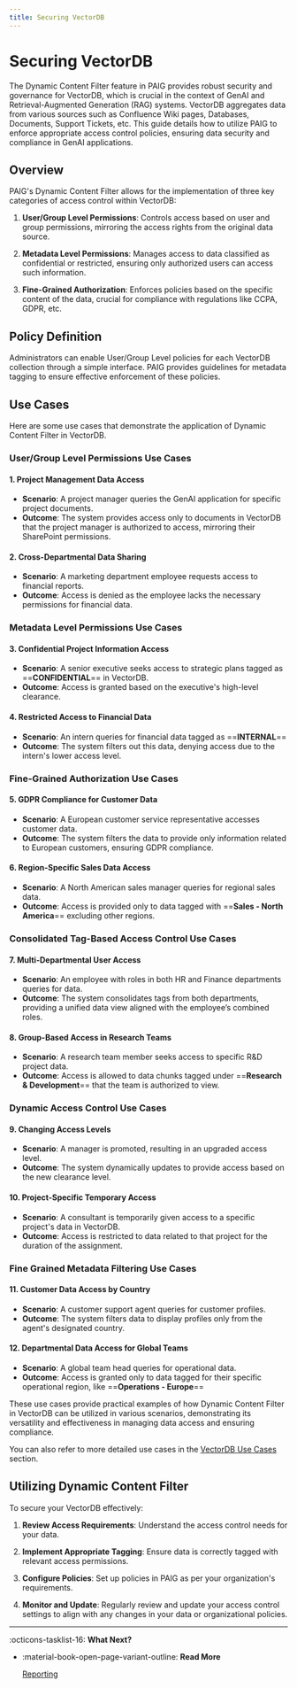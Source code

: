 ```yaml
---
title: Securing VectorDB
---
```


# Securing VectorDB

The Dynamic Content Filter feature in PAIG provides robust security and governance for VectorDB, which is crucial in the
context of GenAI and Retrieval-Augmented Generation (RAG) systems. VectorDB aggregates data from various sources such as
Confluence Wiki pages, Databases, Documents, Support Tickets, etc. This guide details how to utilize PAIG to enforce
appropriate
access control policies, ensuring data security and compliance in GenAI applications.

## Overview

PAIG's Dynamic Content Filter allows for the implementation of three key categories of access control within VectorDB:

1. **User/Group Level Permissions**: Controls access based on user and group permissions, mirroring the access rights
   from the original data source.

2. **Metadata Level Permissions**: Manages access to data classified as confidential or restricted, ensuring only
   authorized users can access such information.

3. **Fine-Grained Authorization**: Enforces policies based on the specific content of the data, crucial for compliance
   with regulations like CCPA, GDPR, etc.

## Policy Definition

Administrators can enable User/Group Level policies for each VectorDB collection through a simple interface. PAIG
provides guidelines for metadata tagging to ensure effective enforcement of these policies.

## Use Cases

Here are some use cases that demonstrate the application of Dynamic Content Filter in VectorDB.

### User/Group Level Permissions Use Cases

#### 1. Project Management Data Access

- **Scenario**: A project manager queries the GenAI application for specific project documents.
- **Outcome**: The system provides access only to documents in VectorDB that the project manager is authorized to
  access, mirroring their SharePoint permissions.

#### 2. Cross-Departmental Data Sharing

- **Scenario**: A marketing department employee requests access to financial reports.
- **Outcome**: Access is denied as the employee lacks the necessary permissions for financial data.

### Metadata Level Permissions Use Cases

#### 3. Confidential Project Information Access

- **Scenario**: A senior executive seeks access to strategic plans tagged as ==**CONFIDENTIAL**== in VectorDB.
- **Outcome**: Access is granted based on the executive's high-level clearance.

#### 4. Restricted Access to Financial Data

- **Scenario**: An intern queries for financial data tagged as ==**INTERNAL**==
- **Outcome**: The system filters out this data, denying access due to the intern's lower access level.

### Fine-Grained Authorization Use Cases

#### 5. GDPR Compliance for Customer Data

- **Scenario**: A European customer service representative accesses customer data.
- **Outcome**: The system filters the data to provide only information related to European customers, ensuring GDPR
  compliance.

#### 6. Region-Specific Sales Data Access

- **Scenario**: A North American sales manager queries for regional sales data.
- **Outcome**: Access is provided only to data tagged with ==**Sales - North America**== excluding other regions.

### Consolidated Tag-Based Access Control Use Cases

#### 7. Multi-Departmental User Access

- **Scenario**: An employee with roles in both HR and Finance departments queries for data.
- **Outcome**: The system consolidates tags from both departments, providing a unified data view aligned with the
  employee’s combined roles.

#### 8. Group-Based Access in Research Teams

- **Scenario**: A research team member seeks access to specific R&D project data.
- **Outcome**: Access is allowed to data chunks tagged under ==**Research & Development**== that the team is authorized to
  view.

### Dynamic Access Control Use Cases

#### 9. Changing Access Levels

- **Scenario**: A manager is promoted, resulting in an upgraded access level.
- **Outcome**: The system dynamically updates to provide access based on the new clearance level.

#### 10. Project-Specific Temporary Access

- **Scenario**: A consultant is temporarily given access to a specific project's data in VectorDB.
- **Outcome**: Access is restricted to data related to that project for the duration of the assignment.

### Fine Grained Metadata Filtering Use Cases

#### 11. Customer Data Access by Country

- **Scenario**: A customer support agent queries for customer profiles.
- **Outcome**: The system filters data to display profiles only from the agent's designated country.

#### 12. Departmental Data Access for Global Teams

- **Scenario**: A global team head queries for operational data.
- **Outcome**: Access is granted only to data tagged for their specific operational region, like ==**Operations - Europe**==


These use cases provide practical examples of how Dynamic Content Filter in VectorDB can be utilized in various
scenarios, demonstrating its versatility and effectiveness in managing data access and ensuring compliance.

You can also refer to more detailed use cases in the [VectorDB Use Cases](manage-vectordbs/vectordb-policies.md#use-cases-for-vectordb-policy-management-in-paig) section.

## Utilizing Dynamic Content Filter

To secure your VectorDB effectively:

1. **Review Access Requirements**: Understand the access control needs for your data.

2. **Implement Appropriate Tagging**: Ensure data is correctly tagged with relevant access permissions.

3. **Configure Policies**: Set up policies in PAIG as per your organization's requirements.

4. **Monitor and Update**: Regularly review and update your access control settings to align with any changes in your
   data or organizational policies.

---
:octicons-tasklist-16: **What Next?**

<div class="grid cards" markdown>

-   :material-book-open-page-variant-outline: __Read More__

    [Reporting](reporting/)

</div>
